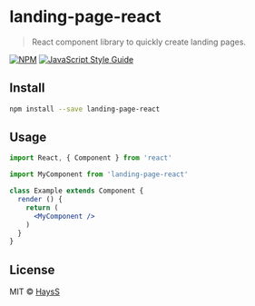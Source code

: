 # landing-page-react

> React component library to quickly create landing pages.

[![NPM](https://img.shields.io/npm/v/landing-page-react.svg)](https://www.npmjs.com/package/landing-page-react) [![JavaScript Style Guide](https://img.shields.io/badge/code_style-standard-brightgreen.svg)](https://standardjs.com)

## Install

```bash
npm install --save landing-page-react
```

## Usage

```jsx
import React, { Component } from 'react'

import MyComponent from 'landing-page-react'

class Example extends Component {
  render () {
    return (
      <MyComponent />
    )
  }
}
```

## License

MIT © [HaysS](https://github.com/HaysS)
